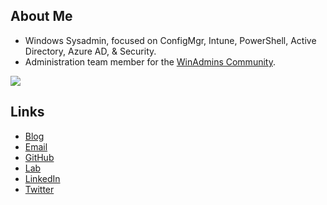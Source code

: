## About Me

* Windows Sysadmin, focused on ConfigMgr, Intune, PowerShell, Active Directory, Azure AD, & Security.
* Administration team member for the [WinAdmins Community](https://winadmins.io/).

<img src="https://github-readme-stats.vercel.app/api?username=ajf8729&count_private=true&show_icons=true&theme=dark" />

## Links

* [Blog](https://anthonyfontanez.com/)
* [Email](mailto:ajf@anthonyfontanez.com)
* [GitHub](https://github.com/ajf8729)
* [Lab](https://ajf8729.com)
* [LinkedIn](https://linkedin.com/in/ajf8729)
* [Twitter](https://twitter.com/ajf8729)
